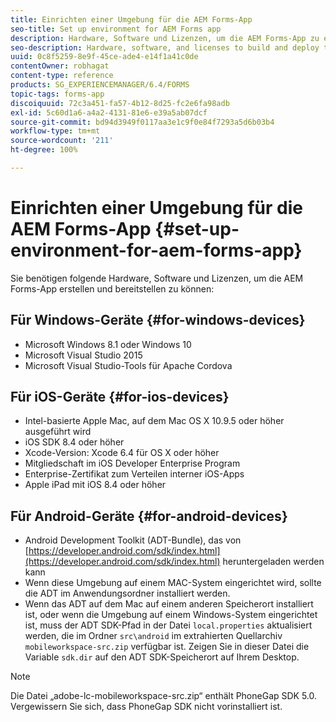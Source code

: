 ```yaml
---
title: Einrichten einer Umgebung für die AEM Forms-App
seo-title: Set up environment for AEM Forms app
description: Hardware, Software und Lizenzen, um die AEM Forms-App zu erstellen und zu bereitstellen.
seo-description: Hardware, software, and licenses to build and deploy the AEM Forms app.
uuid: 0c8f5259-8e9f-45ce-ade4-e14f1a41c0de
contentOwner: robhagat
content-type: reference
products: SG_EXPERIENCEMANAGER/6.4/FORMS
topic-tags: forms-app
discoiquuid: 72c3a451-fa57-4b12-8d25-fc2e6fa98adb
exl-id: 5c60d1a6-a4a2-4131-81e6-e39a5ab07dcf
source-git-commit: bd94d3949f0117aa3e1c9f0e84f7293a5d6b03b4
workflow-type: tm+mt
source-wordcount: '211'
ht-degree: 100%

---
```


# Einrichten einer Umgebung für die AEM Forms-App {#set-up-environment-for-aem-forms-app}

Sie benötigen folgende Hardware, Software und Lizenzen, um die AEM Forms-App erstellen und bereitstellen zu können:

## Für Windows-Geräte {#for-windows-devices}

* Microsoft Windows 8.1 oder Windows 10
* Microsoft Visual Studio 2015
* Microsoft Visual Studio-Tools für Apache Cordova

## Für iOS-Geräte {#for-ios-devices}

* Intel-basierte Apple Mac, auf dem Mac OS X 10.9.5 oder höher ausgeführt wird
* iOS SDK 8.4 oder höher
* Xcode-Version: Xcode 6.4 für OS X oder höher
* Mitgliedschaft im iOS Developer Enterprise Program
* Enterprise-Zertifikat zum Verteilen interner iOS-Apps
* Apple iPad mit iOS 8.4 oder höher

## Für Android-Geräte {#for-android-devices}

* Android Development Toolkit (ADT-Bundle), das von [https://developer.android.com/sdk/index.html](https://developer.android.com/sdk/index.html) heruntergeladen werden kann
* Wenn diese Umgebung auf einem MAC-System eingerichtet wird, sollte die ADT im Anwendungsordner installiert werden.
* Wenn das ADT auf dem Mac auf einem anderen Speicherort installiert ist, oder wenn die Umgebung auf einem Windows-System eingerichtet ist, muss der ADT SDK-Pfad in der Datei `local.properties` aktualisiert werden, die im Ordner `src\android` im extrahierten Quellarchiv `mobileworkspace-src.zip` verfügbar ist. Zeigen Sie in dieser Datei die Variable `sdk.dir` auf den ADT SDK-Speicherort auf Ihrem Desktop.

>[!NOTE]
>
>Die Datei „adobe-lc-mobileworkspace-src.zip“ enthält PhoneGap SDK 5.0. Vergewissern Sie sich, dass PhoneGap SDK nicht vorinstalliert ist.
